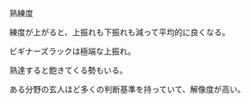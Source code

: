 熟練度

練度が上がると、上振れも下振れも減って平均的に良くなる。

ビギナーズラックは極端な上振れ。

熟達すると飽きてくる勢もいる。

ある分野の玄人ほど多くの判断基準を持っていて、解像度が高い。
